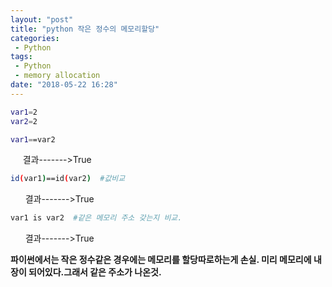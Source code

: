 ```yaml
---
layout: "post"
title: "python 작은 정수의 메모리할당"
categories:
 - Python
tags:
 - Python
 - memory allocation
date: "2018-05-22 16:28"
---
```



```bash
var1=2
var2=2
```

```bash
var1==var2         
```

&nbsp; &nbsp; &nbsp;결과------->True

```bash
id(var1)==id(var2)  #값비교
```
&nbsp; &nbsp; &nbsp; 결과------->True

```bash
var1 is var2  #같은 메모리 주소 갖는지 비교.  
```
&nbsp; &nbsp; &nbsp;   결과------->True


**파이썬에서는 작은 정수같은 경우에는 메모리를 할당따로하는게 손실. 미리 메모리에 내장이 되어있다.그래서 같은 주소가 나온것.**
